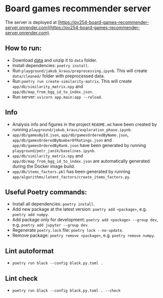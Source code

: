 # Board games recommender server

The server is deployed
at [https://pv254-board-games-recommender-server.onrender.com](https://pv254-board-games-recommender-server.onrender.com).

## How to run:

- Download [data](https://www.kaggle.com/datasets/threnjen/board-games-database-from-boardgamegeek) and unzip it
  to `data` folder.
- Install dependencies: `poetry install`.
- Run `playground/jakub_kraus/preprocessing.ipynb`. This will create `data/cleaned/` folder with preprocessed data.
- Run `poetry run create-similarity-matrix`. This will create `app/db/similarity_matrix.npy` and
  `app/db/map_from_bgg_id_to_index.json`.
- Run server: `uvicorn app.main:app --reload`.

## Info

- Analysis info and figures in the project `README.md` have been created by
  running `playground/jakub_kraus/exploration_phase.ipynb`.
- `app/db/gamesById.json`, `app/db/gamesOrderedByName.json`, `app/db/gamesOrderedByNumberOfRatings.json`
  and `app/db/gamesOrderedByRank.json` have been generated by running `playground/petr_janik/baselines.ipynb`.
- `app/db/similarity_matrix.npy` and `app/db/map_from_bgg_id_to_index.json` are automatically generated during the
  Docker image build.
- `app/db/items_factors.pkl` has been generated by running `app/algorithms/latent_factors/create_items_factors.py`.

## Useful Poetry commands:

- Install all dependencies: `poetry install`.
- Add new package at the latest version: `poetry add <package>`, e.g. `poetry add numpy`.
- Add package only for development: `poetry add <package> --group dev`, e.g. `poetry add jupyter --group dev`.
- Regenerate `poetry.lock` file: `poetry lock --no-update`.
- Remove package: `poetry remove <package>`, e.g. `poetry remove numpy`.

## Lint autoformat

- `poetry run black --config black.py.toml .`

## Lint check

- `poetry run black --config black.py.toml . --check`
